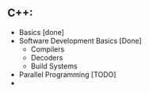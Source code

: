 ## C++:

- Basics [done]
- Software Development Basics [Done]
  - Compilers
  - Decoders
  - Build Systems
- Parallel Programming [TODO]
- 
